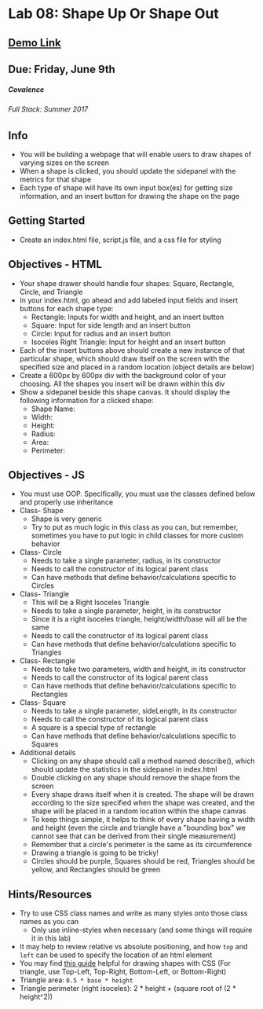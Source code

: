 # Lab 08: Shape Up Or Shape Out
## [Demo Link](https://smithbrandon.github.io/Covalence-Lab-08/)

## Due: Friday, June 9th
##### Covalence
###### Full Stack: Summer 2017

## Info
* You will be building a webpage that will enable users to draw shapes of varying sizes on the screen
* When a shape is clicked, you should update the sidepanel with the metrics for that shape
* Each type of shape will have its own input box(es) for getting size information, and an insert button for drawing the shape on the page

## Getting Started
* Create an index.html file, script.js file, and a css file for styling

## Objectives - HTML
* Your shape drawer should handle four shapes: Square, Rectangle, Circle, and Triangle
* In your index.html, go ahead and add labeled input fields and insert buttons for each shape type:
    * Rectangle: Inputs for width and height, and an insert button
    * Square: Input for side length and an insert button
    * Circle: Input for radius and an insert button
    * Isoceles Right Triangle: Input for height and an insert button
* Each of the insert buttons above should create a new instance of that particular shape, which should draw itself on the screen with the specified size and placed in a random location (object details are below)
* Create a 600px by 600px div with the background color of your choosing. All the shapes you insert will be drawn within this div
* Show a sidepanel beside this shape canvas. It should display the following information for a clicked shape:
    * Shape Name:
    * Width:
    * Height:
    * Radius:
    * Area:
    * Perimeter:

## Objectives - JS
* You must use OOP. Specifically, you must use the classes defined below and properly use inheritance
* Class- Shape
    * Shape is very generic
    * Try to put as much logic in this class as you can, but remember, sometimes you have to put logic in child classes for more custom behavior
* Class- Circle
    * Needs to take a single parameter, radius, in its constructor
    * Needs to call the constructor of its logical parent class
    * Can have methods that define behavior/calculations specific to Circles
* Class- Triangle
    * This will be a Right Isoceles Triangle
    * Needs to take a single parameter, height, in its constructor
    * Since it is a right isoceles triangle, height/width/base will all be the same
    * Needs to call the constructor of its logical parent class
    * Can have methods that define behavior/calculations specific to Triangles
* Class- Rectangle
    * Needs to take two parameters, width and height, in its constructor
    * Needs to call the constructor of its logical parent class
    * Can have methods that define behavior/calculations specific to Rectangles
* Class- Square
    * Needs to take a single parameter, sideLength, in its constructor
    * Needs to call the constructor of its logical parent class
    * A square is a special type of rectangle
    * Can have methods that define behavior/calculations specific to Squares
* Additional details
    * Clicking on any shape should call a method named describe(), which should update the statistics in the sidepanel in index.html
    * Double clicking on any shape should remove the shape from the screen
    * Every shape draws itself when it is created. The shape will be drawn according to the size specified when the shape was created, and the shape will be placed in a random location within the shape canvas
    * To keep things simple, it helps to think of every shape having a width and height (even the circle and triangle have a "bounding box" we cannot see that can be derived from their single measurement)
    * Remember that a circle's perimeter is the same as its circumference
    * Drawing a triangle is going to be tricky!
    * Circles should be purple, Squares should be red, Triangles should be yellow, and Rectangles should be green

## Hints/Resources
* Try to use CSS class names and write as many styles onto those class names as you can
    * Only use inline-styles when necessary (and some things will require it in this lab)
* It may help to review relative vs absolute positioning, and how `top` and `left` can be used to specify the location of an html element
* You may find [this guide](https://css-tricks.com/examples/ShapesOfCSS/) helpful for drawing shapes with CSS (For triangle, use Top-Left, Top-Right, Bottom-Left, or Bottom-Right)
* Triangle area: `0.5 * base * height`
* Triangle perimeter (right isoceles): 2 * height + (square root of (2 * height^2))